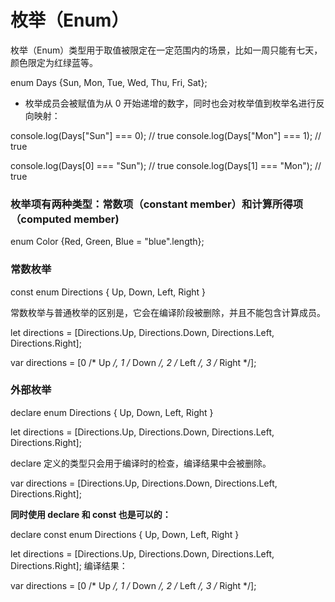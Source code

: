 
枚举（Enum）
=======

枚举（Enum）类型用于取值被限定在一定范围内的场景，比如一周只能有七天，颜色限定为红绿蓝等。


enum Days {Sun, Mon, Tue, Wed, Thu, Fri, Sat};

- 枚举成员会被赋值为从 0 开始递增的数字，同时也会对枚举值到枚举名进行反向映射：

console.log(Days["Sun"] === 0); // true
console.log(Days["Mon"] === 1); // true

console.log(Days[0] === "Sun"); // true
console.log(Days[1] === "Mon"); // true

### 枚举项有两种类型：常数项（constant member）和计算所得项（computed member)

<!-- "blue".length 就是一个计算所得项 -->
enum Color {Red, Green, Blue = "blue".length};

### 常数枚举

const enum Directions {
  Up,
  Down,
  Left,
  Right
}

常数枚举与普通枚举的区别是，它会在编译阶段被删除，并且不能包含计算成员。

let directions = [Directions.Up, Directions.Down, Directions.Left, Directions.Right];
<!-- 编译结果是： -->
var directions = [0 /* Up */, 1 /* Down */, 2 /* Left */, 3 /* Right */];


### 外部枚举

declare enum Directions {
  Up,
  Down,
  Left,
  Right
}

let directions = [Directions.Up, Directions.Down, Directions.Left, Directions.Right];

declare 定义的类型只会用于编译时的检查，编译结果中会被删除。

<!-- 上例的编译结果是： -->
var directions = [Directions.Up, Directions.Down, Directions.Left, Directions.Right];

**同时使用 declare 和 const 也是可以的：**

declare const enum Directions {
  Up,
  Down,
  Left,
  Right
}

let directions = [Directions.Up, Directions.Down, Directions.Left, Directions.Right];
编译结果：

var directions = [0 /* Up */, 1 /* Down */, 2 /* Left */, 3 /* Right */];